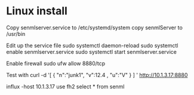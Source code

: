 
# Linux install


Copy senmlserver.service to /etc/systemd/system
copy senmlServer to /usr/bin

Edit up the service file
sudo systemctl daemon-reload
sudo systemctl enable senmlserver.service
sudo systemctl start senmlserver.service

Enable firewall
sudo ufw allow 8880/tcp

Test with
curl -d '[ { "n":"junk1", "v":12.4 , "u":"V" } ] ' http://10.1.3.17:8880


influx -host 10.1.3.17
use fh2
select * from senml

